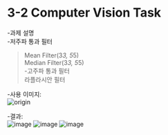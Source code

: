 # 3-2 Computer Vision Task

-과제 설명  
-저주파 통과 필터
> Mean Filter(3*3, 5*5)  
> Median Filter(3*3, 5*5)  
-고주파 통과 필터  
> 라플라시안 필터
  
-사용 이미지:  
![origin](https://user-images.githubusercontent.com/93725108/209466131-c5798057-4eb0-4425-b6c0-55c06b83572c.png)  
  
    
-결과:  
![image](https://user-images.githubusercontent.com/93725108/209466149-ee01d1b2-b148-4baa-8f05-98c9e2d6d90a.png)
![image](https://user-images.githubusercontent.com/93725108/209466164-995a582c-399a-4f19-b4f2-0672b0819d46.png)
![image](https://user-images.githubusercontent.com/93725108/209466183-e3b1e4db-3852-478c-8691-450a1ddebae7.png)
